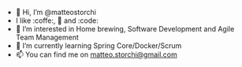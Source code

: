 - 👋 Hi, I’m @matteostorchi
- I like :coffe:, :pizza: and :code:
- 👀 I’m interested in Home brewing, Software Development and Agile Team Management
- 🌱 I’m currently learning Spring Core/Docker/Scrum
- 📫 You can find me on matteo.storchi@gmail.com

<!---
matteostorchi/matteostorchi is a ✨ special ✨ repository because its `README.md` (this file) appears on your GitHub profile.
You can click the Preview link to take a look at your changes.
--->
